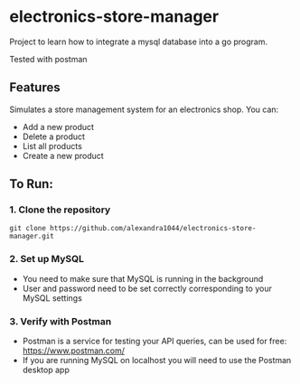 # electronics-store-manager

Project to learn how to integrate a mysql database into a go program.

Tested with postman

## Features 

Simulates a store management system for an electronics shop. You can:
- Add a new product
- Delete a product
- List all products
- Create a new product

## To Run:
### 1. Clone the repository
```
git clone https://github.com/alexandra1044/electronics-store-manager.git
```
### 2. Set up MySQL
- You need to make sure that MySQL is running in the background
- User and password need to be set correctly corresponding to your MySQL settings

### 3. Verify with Postman
- Postman is a service for testing your API queries, can be used for free: https://www.postman.com/
- If you are running MySQL on localhost you will need to use the Postman desktop app
